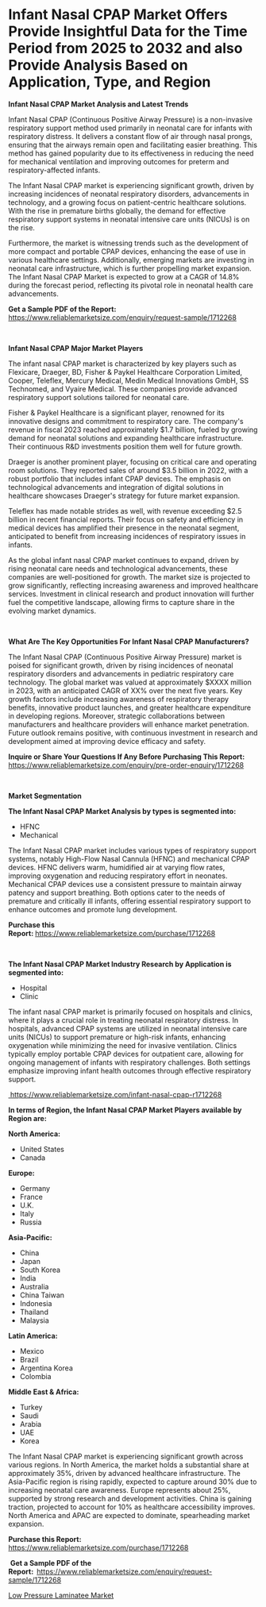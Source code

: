 <p><h1>Infant Nasal CPAP Market Offers Provide Insightful Data for the Time Period from 2025 to 2032 and also Provide Analysis Based on Application, Type, and Region</h1></p><p><strong>Infant Nasal CPAP Market Analysis and Latest Trends</strong></p>
<p><p>Infant Nasal CPAP (Continuous Positive Airway Pressure) is a non-invasive respiratory support method used primarily in neonatal care for infants with respiratory distress. It delivers a constant flow of air through nasal prongs, ensuring that the airways remain open and facilitating easier breathing. This method has gained popularity due to its effectiveness in reducing the need for mechanical ventilation and improving outcomes for preterm and respiratory-affected infants.</p><p>The Infant Nasal CPAP market is experiencing significant growth, driven by increasing incidences of neonatal respiratory disorders, advancements in technology, and a growing focus on patient-centric healthcare solutions. With the rise in premature births globally, the demand for effective respiratory support systems in neonatal intensive care units (NICUs) is on the rise. </p><p>Furthermore, the market is witnessing trends such as the development of more compact and portable CPAP devices, enhancing the ease of use in various healthcare settings. Additionally, emerging markets are investing in neonatal care infrastructure, which is further propelling market expansion. The Infant Nasal CPAP Market is expected to grow at a CAGR of 14.8% during the forecast period, reflecting its pivotal role in neonatal health care advancements.</p></p>
<p><strong>Get a Sample PDF of the Report:&nbsp;</strong> <a href="https://www.reliablemarketsize.com/enquiry/request-sample/1712268?utm_campaign=1197&utm_medium=2&utm_source=Github&utm_content=ia&utm_term=11012025&utm_id=infant-nasal-cpap">https://www.reliablemarketsize.com/enquiry/request-sample/1712268</a></p>
<p>&nbsp;</p>
<p><strong>Infant Nasal CPAP Major Market Players</strong></p>
<p><p>The infant nasal CPAP market is characterized by key players such as Flexicare, Draeger, BD, Fisher & Paykel Healthcare Corporation Limited, Cooper, Teleflex, Mercury Medical, Medin Medical Innovations GmbH, SS Technomed, and Vyaire Medical. These companies provide advanced respiratory support solutions tailored for neonatal care.</p><p>Fisher & Paykel Healthcare is a significant player, renowned for its innovative designs and commitment to respiratory care. The company's revenue in fiscal 2023 reached approximately $1.7 billion, fueled by growing demand for neonatal solutions and expanding healthcare infrastructure. Their continuous R&D investments position them well for future growth.</p><p>Draeger is another prominent player, focusing on critical care and operating room solutions. They reported sales of around $3.5 billion in 2022, with a robust portfolio that includes infant CPAP devices. The emphasis on technological advancements and integration of digital solutions in healthcare showcases Draeger's strategy for future market expansion.</p><p>Teleflex has made notable strides as well, with revenue exceeding $2.5 billion in recent financial reports. Their focus on safety and efficiency in medical devices has amplified their presence in the neonatal segment, anticipated to benefit from increasing incidences of respiratory issues in infants.</p><p>As the global infant nasal CPAP market continues to expand, driven by rising neonatal care needs and technological advancements, these companies are well-positioned for growth. The market size is projected to grow significantly, reflecting increasing awareness and improved healthcare services. Investment in clinical research and product innovation will further fuel the competitive landscape, allowing firms to capture share in the evolving market dynamics.</p></p>
<p>&nbsp;</p>
<p><strong>What Are The Key Opportunities For Infant Nasal CPAP Manufacturers?</strong></p>
<p><p>The Infant Nasal CPAP (Continuous Positive Airway Pressure) market is poised for significant growth, driven by rising incidences of neonatal respiratory disorders and advancements in pediatric respiratory care technology. The global market was valued at approximately $XXXX million in 2023, with an anticipated CAGR of XX% over the next five years. Key growth factors include increasing awareness of respiratory therapy benefits, innovative product launches, and greater healthcare expenditure in developing regions. Moreover, strategic collaborations between manufacturers and healthcare providers will enhance market penetration. Future outlook remains positive, with continuous investment in research and development aimed at improving device efficacy and safety.</p></p>
<p><strong>Inquire or Share Your Questions If Any Before Purchasing This Report:</strong> <a href="https://www.reliablemarketsize.com/enquiry/pre-order-enquiry/1712268?utm_campaign=1197&utm_medium=2&utm_source=Github&utm_content=ia&utm_term=11012025&utm_id=infant-nasal-cpap">https://www.reliablemarketsize.com/enquiry/pre-order-enquiry/1712268</a></p>
<p>&nbsp;</p>
<p><strong>Market Segmentation</strong></p>
<p><strong>The Infant Nasal CPAP Market Analysis by types is segmented into:</strong></p>
<p><ul><li>HFNC</li><li>Mechanical</li></ul></p>
<p><p>The Infant Nasal CPAP market includes various types of respiratory support systems, notably High-Flow Nasal Cannula (HFNC) and mechanical CPAP devices. HFNC delivers warm, humidified air at varying flow rates, improving oxygenation and reducing respiratory effort in neonates. Mechanical CPAP devices use a consistent pressure to maintain airway patency and support breathing. Both options cater to the needs of premature and critically ill infants, offering essential respiratory support to enhance outcomes and promote lung development.</p></p>
<p><strong>Purchase this Report:&nbsp;</strong><a href="https://www.reliablemarketsize.com/purchase/1712268?utm_campaign=1197&utm_medium=2&utm_source=Github&utm_content=ia&utm_term=11012025&utm_id=infant-nasal-cpap">https://www.reliablemarketsize.com/purchase/1712268</a></p>
<p>&nbsp;</p>
<p><strong>The Infant Nasal CPAP Market Industry Research by Application is segmented into:</strong></p>
<p><ul><li>Hospital</li><li>Clinic</li></ul></p>
<p><p>The infant nasal CPAP market is primarily focused on hospitals and clinics, where it plays a crucial role in treating neonatal respiratory distress. In hospitals, advanced CPAP systems are utilized in neonatal intensive care units (NICUs) to support premature or high-risk infants, enhancing oxygenation while minimizing the need for invasive ventilation. Clinics typically employ portable CPAP devices for outpatient care, allowing for ongoing management of infants with respiratory challenges. Both settings emphasize improving infant health outcomes through effective respiratory support.</p></p>
<p><a href="https://www.reliablemarketsize.com/infant-nasal-cpap-r1712268?utm_campaign=1197&utm_medium=2&utm_source=Github&utm_content=ia&utm_term=11012025&utm_id=infant-nasal-cpap">&nbsp;https://www.reliablemarketsize.com/infant-nasal-cpap-r1712268</a></p>
<p><strong>In terms of Region, the Infant Nasal CPAP Market Players available by Region are:</strong></p>
<p>
    <p> <strong> North America: </strong>
        <ul>
            <li>United States</li>
            <li>Canada</li>
        </ul>
        </p> 
    <p> <strong> Europe: </strong>
        <ul>
            <li>Germany</li>
            <li>France</li>
            <li>U.K.</li>
            <li>Italy</li>
            <li>Russia</li>
        </ul>
        </p> 
    <p> <strong> Asia-Pacific: </strong>
        <ul>
            <li>China</li>
            <li>Japan</li>
            <li>South Korea</li>
            <li>India</li>
            <li>Australia</li>
            <li>China Taiwan</li>
            <li>Indonesia</li>
            <li>Thailand</li>
            <li>Malaysia</li>
        </ul>
        </p> 
    <p> <strong> Latin America: </strong>
        <ul>
            <li>Mexico</li>
            <li>Brazil</li>
            <li>Argentina Korea</li>
            <li>Colombia</li>
        </ul>
        </p> 
    <p> <strong> Middle East & Africa: </strong>
        <ul>
            <li>Turkey</li>
            <li>Saudi</li>
            <li>Arabia</li>
            <li>UAE</li>
            <li>Korea</li>
        </ul>
    </p>
    </p>
<p><p>The Infant Nasal CPAP market is experiencing significant growth across various regions. In North America, the market holds a substantial share at approximately 35%, driven by advanced healthcare infrastructure. The Asia-Pacific region is rising rapidly, expected to capture around 30% due to increasing neonatal care awareness. Europe represents about 25%, supported by strong research and development activities. China is gaining traction, projected to account for 10% as healthcare accessibility improves. North America and APAC are expected to dominate, spearheading market expansion.</p></p>
<p><strong>Purchase this Report: </strong><a href="https://www.reliablemarketsize.com/purchase/1712268?utm_campaign=1197&utm_medium=2&utm_source=Github&utm_content=ia&utm_term=11012025&utm_id=infant-nasal-cpap">https://www.reliablemarketsize.com/purchase/1712268</a></p>
<p>&nbsp;<strong>Get a Sample PDF of the Report:&nbsp;&nbsp;</strong><a href="https://www.reliablemarketsize.com/enquiry/request-sample/1712268?utm_campaign=1197&utm_medium=2&utm_source=Github&utm_content=ia&utm_term=11012025&utm_id=infant-nasal-cpap">https://www.reliablemarketsize.com/enquiry/request-sample/1712268</a></p>
<p><strong></strong></p>
<p><p><a href="https://github.com/prosalinda88/Market-Research-Report-List-7/blob/main/low-pressure-laminatee-market.md?utm_campaign=1197&utm_medium=2&utm_source=Github&utm_content=ia&utm_term=11012025&utm_id=infant-nasal-cpap">Low Pressure Laminatee Market</a></p></p>